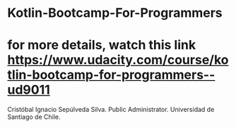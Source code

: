 # Kotlin-Bootcamp-For-Programmers


# for more details, watch this link https://www.udacity.com/course/kotlin-bootcamp-for-programmers--ud9011


Cristóbal Ignacio Sepúlveda Silva.	Public Administrator.	Universidad de Santiago de Chile.

